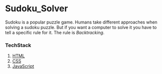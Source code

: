 # Sudoku_Solver

Sudoku is a popular puzzle game. Humans take different approaches when solving a sudoku puzzle. But if you want a computer to solve it you have to tell a specific rule for it. The rule is <i>Backtracking</i>.

### TechStack

1. <a href="https://www.geeksforgeeks.org/html/">HTML</a>
2. <a href="https://www.geeksforgeeks.org/css/">CSS</a>
3. <a href="https://www.geeksforgeeks.org/javascript/">JavaScript</a>
